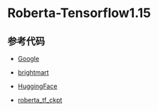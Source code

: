 # Roberta-Tensorflow1.15

## 参考代码

+ [Google](https://github.com/google-research/bert)

+ [brightmart](https://github.com/brightmart/roberta_zh)

+ [HuggingFace](https://huggingface.co/transformers/main_classes/tokenizer.html)

+ [roberta_tf_ckpt](https://github.com/vickyzayats/roberta_tf_ckpt)

  

